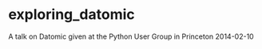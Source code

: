 exploring_datomic
=================

A talk on Datomic given at the Python User Group in Princeton 2014-02-10
